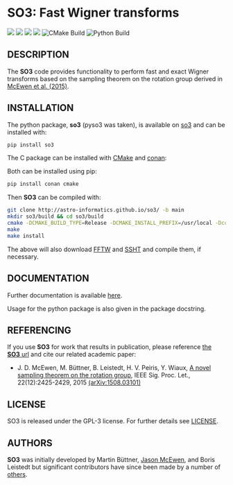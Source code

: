 # SO3: Fast Wigner transforms
[docs-img]: https://img.shields.io/badge/docs-stable-blue.svg
[docs-url]: http://astro-informatics.github.io/so3/
[conan-img]: https://img.shields.io/conan/v/astro-informatics-so3
[conan-url]: https://conan.io/center/recipes/astro-informatics-so3
[pypi-img]: https://badge.fury.io/py/so3.svg
[pypi-url]: https://badge.fury.io/py/so3
[codefactor-img]: https://www.codefactor.io/repository/github/astro-informatics/so3/badge/main
[codefactor-url]: https://www.codefactor.io/repository/github/astro-informatics/so3/overview/main

[![][docs-img]][docs-url]
[![][conan-img]][conan-url]
[![][pypi-img]][pypi-url]
[![][codefactor-img]][codefactor-url]
![CMake Build](https://github.com/astro-informatics/so3/workflows/CMake%20Build/badge.svg)
![Python Build](https://github.com/astro-informatics/so3/workflows/Python%20Build/badge.svg)

## DESCRIPTION

The **SO3** code provides functionality to perform fast and exact Wigner transforms
based on the sampling theorem on the rotation group derived in [McEwen et al.
(2015)](http://www.jasonmcewen.org/publication/mcewen-so-3/).

## INSTALLATION

 The python package, **so3** (pyso3 was taken), is available on
 [so3](https://pypi.org/project/so3/") and can be installed with: 
 
 ```bash
 pip install so3
 ```

The C package can be installed with [CMake](https://cmake.org) and
[conan](https://docs.conan.io/en/latest/howtos/other_languages_package_manager/python.html):

Both can be installed using pip:

```bash
pip install conan cmake
```

Then **SO3** can be compiled with:

```bash
git clone http://astro-informatics.github.io/so3/ -b main
mkdir so3/build && cd so3/build
cmake -DCMAKE_BUILD_TYPE=Release -DCMAKE_INSTALL_PREFIX=/usr/local -Dconan_deps=True ..
make
make install
```

The above will also download [FFTW](https://www.fftw.org) and
[SSHT](https://www.github.com/astro-informatics/ssht) and compile them, if
necessary.


## DOCUMENTATION

Further documentation is available [here](https://astro-informatics.github.io/so3/).

Usage for the python package is also given in the package docstring.


## REFERENCING

If you use **SO3** for work that results in publication, please reference [the **SO3**
url](http://github.com/astro-informatics/so3)
and cite our related academic paper:

- J. D. McEwen, M. B&uuml;ttner, B. Leistedt, H. V. Peiris, Y. Wiaux, [A novel sampling theorem on the rotation group](http://www.jasonmcewen.org/publication/mcewen-so-3/), IEEE Sig. Proc. Let., 22(12):2425-2429, 2015 [(arXiv:1508.03101)](https://arxiv.org/abs/1508.03101")



## LICENSE

SO3 is released under the GPL-3 license.  For further details see 
[LICENSE](https://github.com/astro-informatics/so3/blob/main/LICENSE).

## AUTHORS

**SO3** was initially developed by Martin Büttner, [Jason
McEwen](http://www.jasonmcewen.org/), and Boris Leistedt but significant contributors
have since been made by a number of
[others](https://github.com/astro-informatics/so3/graphs/contributors).
